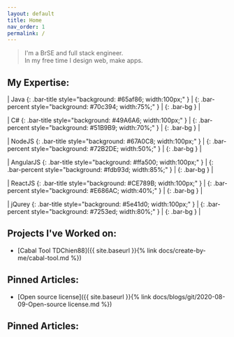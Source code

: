 ```yaml
---
layout: default
title: Home
nav_order: 1
permalink: /
---
```


> I'm a BrSE and full stack engineer.  
> In my free time I design web, make apps.

## My Expertise:

| Java      {: .bar-title style="background: #65af86; width:100px;" } | {: .bar-percent style="background: #70c394; width:75%;" } | {: .bar-bg } |

| C#        {: .bar-title style="background: #49A6A6; width:100px;" } | {: .bar-percent style="background: #51B9B9; width:70%;" } | {: .bar-bg } |

| NodeJS    {: .bar-title style="background: #67A0C8; width:100px;" } | {: .bar-percent style="background: #72B2DE; width:50%;" } | {: .bar-bg } |

| AngularJS {: .bar-title style="background: #ffa500; width:100px;" } | {: .bar-percent style="background: #fdb93d; width:85%;" } | {: .bar-bg } |

| ReactJS   {: .bar-title style="background: #CE789B; width:100px;" } | {: .bar-percent style="background: #E686AC; width:40%;" } | {: .bar-bg } |

| jQurey    {: .bar-title style="background: #5e41d0; width:100px;" } | {: .bar-percent style="background: #7253ed; width:80%;" } | {: .bar-bg } |



## Projects I've Worked on:
- [Cabal Tool TDChien88]({{ site.baseurl }}{% link docs/create-by-me/cabal-tool.md %})

## Pinned Articles:
- [Open source license]({{ site.baseurl }}{% link docs/blogs/git/2020-08-09-Open-source license.md %})



## Pinned Articles: